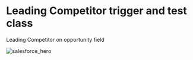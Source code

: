 # Leading Competitor trigger and test class
Leading Competitor on opportunity field

![salesforce_hero](https://user-images.githubusercontent.com/115986918/213776402-942a91d2-35f8-478e-9650-d7791b17218f.jpeg)
